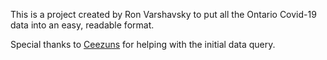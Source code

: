 This is a project created by Ron Varshavsky to put all the Ontario Covid-19
data into an easy, readable format.

Special thanks to [Ceezuns](https://github.com/ceezuns) for helping with the initial data query.



